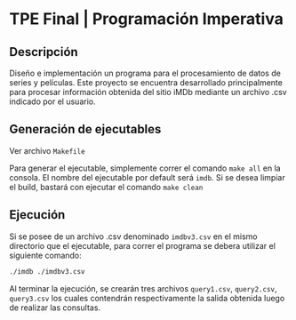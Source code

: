 # TPE Final | Programación Imperativa


## Descripción
Diseño e implementación un programa para el procesamiento de datos de series y películas.
Este proyecto se encuentra desarrollado principalmente para procesar información obtenida
del sitio iMDb mediante un archivo .csv indicado por el usuario.

## Generación de ejecutables
Ver archivo `Makefile`

Para generar el ejecutable, simplemente correr el comando `make all`
en la consola. El nombre del ejecutable por default será `imdb`. 
Si se desea limpiar el build, bastará con ejecutar el comando `make clean`

## Ejecución
Si se posee de un archivo .csv denominado `imdbv3.csv` en el mismo directorio que el ejecutable,
para correr el programa se debera utilizar el siguiente comando:

```bash
./imdb ./imdbv3.csv
```

Al terminar la ejecución, se crearán tres archivos `query1.csv`, `query2.csv`, `query3.csv`
los cuales contendrán respectivamente la salida obtenida luego de realizar las consultas.